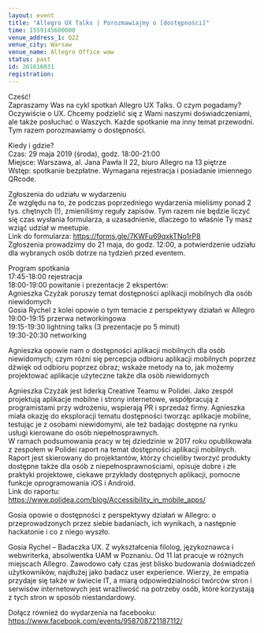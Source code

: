 ```yaml
---
layout: event
title: "Allegro UX Talks | Porozmawiajmy o [dostępności]"
time: 1559145600000
venue_address_1: Q22
venue_city: Warsaw
venue_name: Allegro Office waw
status: past
id: 261616031
registration: 
---
```


<p>Cześć!<br />Zapraszamy Was na cykl spotkań Allegro UX Talks. O czym pogadamy? Oczywiście o UX. Chcemy podzielić się z Wami naszymi doświadczeniami, ale także posłuchać o Waszych. Każde spotkanie ma inny temat przewodni. Tym razem porozmawiamy o dostępności.</p>
<p>Kiedy i gdzie?<br />Czas: 29 maja 2019 (środa), godz. 18:00-21:00<br />Miejsce: Warszawa, al. Jana Pawła II 22, biuro Allegro na 13 piętrze<br />Wstęp: spotkanie bezpłatne. Wymagana rejestracja i posiadanie imiennego QRcode.</p>
<p>Zgłoszenia do udziału w wydarzeniu<br />Ze względu na to, że podczas poprzedniego wydarzenia mieliśmy ponad 2 tys. chętnych (!), zmieniliśmy reguły zapisów. Tym razem nie będzie liczyć się czas wysłania formularza, a uzasadnienie, dlaczego to właśnie Ty masz wziąć udział w meetupie.<br />Link do formularza: <a href="https://forms.gle/7KWFu69qxkTNo1rP8" class="linkified">https://forms.gle/7KWFu69qxkTNo1rP8</a><br />Zgłoszenia prowadzimy do 21 maja, do godz. 12:00, a potwierdzenie udziału dla wybranych osób dotrze na tydzień przed eventem.</p>
<p>Program spotkania<br />17:45-18:00 rejestracja<br />18:00-19:00 powitanie i prezentacje 2 ekspertów:<br />Agnieszka Czyżak poruszy temat dostępności aplikacji mobilnych dla osób niewidomych<br />Gosia Rychel z kolei opowie o tym temacie z perspektywy działań w Allegro<br />19:00-19:15 przerwa networkingowa<br />19:15-19:30 lightning talks (3 prezentacje po 5 minut)<br />19:30-20:30 networking</p>
<p>Agnieszka opowie nam o dostępności aplikacji mobilnych dla osób niewidomych; czym różni się percepcja odbioru aplikacji mobilnych poprzez dźwięk od odbioru poprzez obraz; wskaże metody na to, jak możemy projektować aplikacje użyteczne także dla osób niewidomych</p>
<p>Agnieszka Czyżak jest liderką Creative Teamu w Polidei. Jako zespół projektują aplikacje mobilne i strony internetowe, współpracują z programistami przy wdrożeniu, wspierają PR i sprzedaż firmy. Agnieszka miała okazję do eksploracji tematu dostępności tworząc aplikacje mobilne, testując je z osobami niewidomymi, ale też badając dostępne na rynku usługi kierowane do osób niepełnosprawnych.<br />W ramach podsumowania pracy w tej dziedzinie w 2017 roku opublikowała z zespołem w Polidei raport na temat dostępności aplikacji mobilnych. Raport jest skierowany do projektantów, którzy chcieliby tworzyć produkty dostępne także dla osób z niepełnosprawnościami, opisuje dobre i złe praktyki projektowe, ciekawe przykłady dostępnych aplikacji, pomocne funkcje oprogramowania iOS i Android.<br />Link do raportu: <a href="https://www.polidea.com/blog/Accessibility_in_mobile_apps/" class="linkified">https://www.polidea.com/blog/Accessibility_in_mobile_apps/</a></p>
<p>Gosia opowie o dostępności z perspektywy działań w Allegro: o przeprowadzonych przez siebie badaniach, ich wynikach, a następnie hackatonie i co z niego wyszło.</p>
<p>Gosia Rychel – Badaczka UX. Z wykształcenia filolog, językoznawca i webwriterka, absolwentka UAM w Poznaniu. Od 11 lat pracuje w różnych miejscach Allegro. Zawodowo cały czas jest blisko budowania doświadczeń użytkowników, najdłużej jako badacz user experience. Wierzy, że empatia przydaje się także w świecie IT, a miarą odpowiedzialności twórców stron i serwisów internetowych jest wrażliwość na potrzeby osób, które korzystają z tych stron w sposób niestandardowy.</p>
<p>Dołącz również do wydarzenia na facebooku:<br /><a href="https://www.facebook.com/events/958708721187112/" class="linkified">https://www.facebook.com/events/958708721187112/</a></p>
